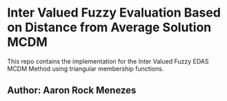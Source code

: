 # Inter Valued Fuzzy Evaluation Based on Distance from Average Solution MCDM

This repo contains the implementation for the Inter Valued Fuzzy EDAS MCDM Method using triangular membership functions.

## Author: Aaron Rock Menezes
